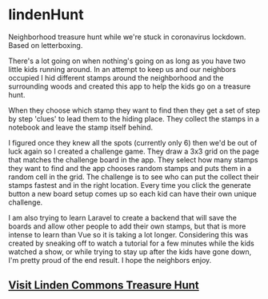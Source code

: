 # lindenHunt
Neighborhood treasure hunt while we're stuck in coronavirus lockdown. Based on letterboxing.

There's a lot going on when nothing's going on as long as you have two little kids running around. In an attempt to keep us and our neighbors occupied I hid different stamps around the neighborhood and the surrounding woods and created this app to help the kids go on a treasure hunt.

When they choose which stamp they want to find then they get a set of step by step 'clues' to lead them to the hiding place. They collect the stamps in a notebook and leave the stamp itself behind.

I figured once they knew all the spots (currently only 6) then we'd be out of luck again so I created a challenge game. They draw a 3x3 grid on the page that matches the challenge board in the app. They select how many stamps they want to find and the app chooses random stamps and puts them in a random cell in the grid. The challenge is to see who can put the collect their stamps fastest and in the right location. Every time you click the generate button a new board setup comes up so each kid can have their own unique challenge. 

I am also trying to learn Laravel to create a backend that will save the boards and allow other people to add their own stamps, but that is more intense to learn than Vue so it is taking a lot longer. Considering this was created by sneaking off to watch a tutorial for a few minutes while the kids watched a show, or while trying to stay up after the kids have gone down, I'm pretty proud of the end result. I hope the neighbors enjoy. 

## [Visit Linden Commons Treasure Hunt](https://thorkuivanen.com/linden-treasure-hunt/#/)

